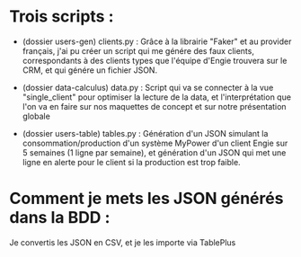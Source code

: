 # Trois scripts : 
- (dossier users-gen) clients.py : Grâce à la librairie "Faker" et au provider français, j'ai pu créer un script qui me génére des faux clients, correspondants
à des clients types que l'équipe d'Engie trouvera sur le CRM, et qui génére un fichier JSON.

- (dossier data-calculus) data.py : Script qui va se connecter à la vue "single_client" pour optimiser la lecture de la data, et l'interprétation que l'on va en faire sur nos maquettes de concept et sur notre présentation globale

- (dossier users-table) tables.py : Génération d'un JSON simulant la consommation/production d'un système MyPower d'un client Engie sur 5 semaines (1 ligne par semaine), et génération
d'un JSON qui met une ligne en alerte pour le client si la production est trop faible.

# Comment je mets les JSON générés dans la BDD : 

Je convertis les JSON en CSV, et je les importe via TablePlus